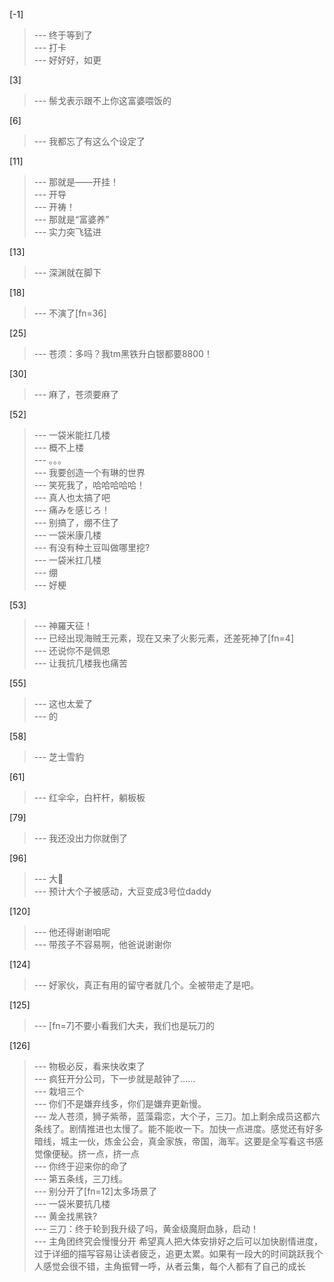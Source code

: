 
[-1] 
>--- 终于等到了<br>
>--- 打卡<br>
>--- 好好好，如更<br>

[3] 
>--- 鬃戈表示跟不上你这富婆喂饭的<br>

[6] 
>--- 我都忘了有这么个设定了<br>

[11] 
>--- 那就是——开挂！<br>
>--- 开导<br>
>--- 开祷！<br>
>--- 那就是“富婆养”<br>
>--- 实力突飞猛进<br>

[13] 
>--- 深渊就在脚下<br>

[18] 
>--- 不演了[fn=36]<br>

[25] 
>--- 苍须：多吗？我tm黑铁升白银都要8800！<br>

[30] 
>--- 麻了，苍须要麻了<br>

[52] 
>--- 一袋米能扛几楼<br>
>--- 概不上楼<br>
>--- 。。。<br>
>--- 我要创造一个有琳的世界<br>
>--- 笑死我了，哈哈哈哈哈！<br>
>--- 真人也太搞了吧<br>
>--- 痛みを感じろ！<br>
>--- 别搞了，绷不住了<br>
>--- 一袋米康几楼<br>
>--- 有没有种土豆叫做哪里挖?<br>
>--- 一袋米扛几楼<br>
>--- 绷<br>
>--- 好梗<br>

[53] 
>--- 神羅天征！<br>
>--- 已经出现海贼王元素，现在又来了火影元素，还差死神了[fn=4]<br>
>--- 还说你不是佩恩<br>
>--- 让我抗几楼我也痛苦<br>

[55] 
>--- 这也太爱了<br>
>--- 的<br>

[58] 
>--- 芝士雪豹<br>

[61] 
>--- 红伞伞，白杆杆，躺板板<br>

[79] 
>--- 我还没出力你就倒了<br>

[96] 
>--- 大🥛<br>
>--- 预计大个子被感动，大豆变成3号位daddy<br>

[120] 
>--- 他还得谢谢咱呢<br>
>--- 带孩子不容易啊，他爸说谢谢你<br>

[124] 
>--- 好家伙，真正有用的留守者就几个。全被带走了是吧。<br>

[125] 
>--- [fn=7]不要小看我们大夫，我们也是玩刀的<br>

[126] 
>--- 物极必反，看来快收束了<br>
>--- 疯狂开分公司，下一步就是敲钟了……<br>
>--- 栽培三个<br>
>--- 你们不是嫌弃线多，你们是嫌弃更新慢。<br>
>--- 龙人苍须，狮子紫蒂，蓝藻霜恋，大个子，三刀。加上剩余成员这都六条线了。剧情推进也太慢了。能不能收一下。加快一点进度。感觉还有好多暗线，城主一伙，炼金公会，真金家族，帝国，海军。这要是全写看这书感觉像便秘。挤一点，挤一点<br>
>--- 你终于迎来你的命了<br>
>--- 第五条线，三刀线。<br>
>--- 别分开了[fn=12]太多场景了<br>
>--- 一袋米要抗几楼<br>
>--- 黄金找黑铁?<br>
>--- 三刀：终于轮到我升级了吗，黄金级魔厨血脉，启动！<br>
>--- 主角团终究会慢慢分开 希望真人把大体安排好之后可以加快剧情进度，过于详细的描写容易让读者疲乏，追更太累。如果有一段大的时间跳跃我个人感觉会很不错，主角振臂一呼，从者云集，每个人都有了自己的成长<br>

